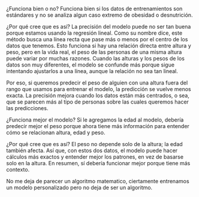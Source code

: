 ¿Funciona bien o no?
Funciona bien si los datos de entrenamientos son estándares y no se analiza algun caso extremo de obesidad o desnutrición.

¿Por qué cree que es así?
La precisión del modelo puede no ser tan buena porque estamos usando la regresión lineal. Como su nombre dice, este método busca una línea recta que pase más o menos por el centro de los datos que tenemos.
Esto funciona si hay una relación directa entre altura y peso, pero en la vida real, el peso de las personas de una misma altura puede variar por muchas razones. Cuando las alturas y los pesos de los datos son muy diferentes, el modelo se confunde más porque sigue intentando ajustarlos a una línea, aunque la relación no sea tan lineal.

Por eso, si queremos predecir el peso de alguien con una altura fuera del rango que usamos para entrenar el modelo, la predicción se vuelve menos exacta. La precisión mejora cuando los datos están más centrados, o sea, que se parecen más al tipo de personas sobre las cuales queremos hacer las predicciones.

¿Funciona mejor el modelo?
Si le agregamos la edad al modelo, debería predecir mejor el peso porque ahora tiene más información para entender cómo se relacionan altura, edad y peso.

¿Por qué cree que es así?
El peso no depende solo de la altura; la edad también afecta. Así que, con estos dos datos, el modelo puede hacer cálculos más exactos y entender mejor los patrones, en vez de basarse solo en la altura. En resumen, sí debería funcionar mejor porque tiene más contexto.

No me deja de parecer un algoritmo matematico, ciertamente entrenamos un modelo personalizado pero no deja de ser un algoritmo.
